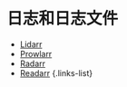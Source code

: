 # 日志和日志文件

- [Lidarr](/lidarr/troubleshooting#logging-and-log-files)
- [Prowlarr](/prowlarr/troubleshooting#logging-and-log-files)
- [Radarr](/radarr/troubleshooting#logging-and-log-files)
- [Readarr](/readarr/troubleshooting#logging-and-log-files)
{.links-list}